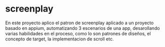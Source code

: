 # screenplay

En este proyecto aplico el patron de screenplay aplicado a un proyecto basado en appium, automatizando 3 escenarios de una app, desarollando varias habilidades en el proceso, como lo son patrones de diseños, el concepto de target, la implementacion de scroll etc.
